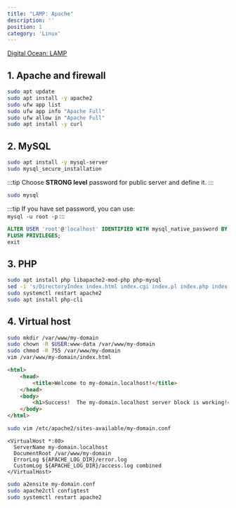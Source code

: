 ```yaml
---
title: "LAMP: Apache"
description: ''
position: 1
category: 'Linux'
---
```


[Digital Ocean: LAMP](https://www.digitalocean.com/community/tutorials/how-to-install-linux-apache-mysql-php-lamp-stack-ubuntu-18-04)

## 1. Apache and firewall

```bash
sudo apt update
sudo apt install -y apache2
sudo ufw app list
sudo ufw app info "Apache Full"
sudo ufw allow in "Apache Full"
sudo apt install -y curl
```

## 2. MySQL

```bash
sudo apt install -y mysql-server
sudo mysql_secure_installation
```

:::tip
Choose **STRONG level** password for public server and define it.
:::

```bash
sudo mysql
```

:::tip
If you have set password, you can use:  
`mysql -u root -p`
:::

```sql
ALTER USER 'root'@'localhost' IDENTIFIED WITH mysql_native_password BY 'password';
FLUSH PRIVILEGES;
exit
```

## 3. PHP

```bash
sudo apt install php libapache2-mod-php php-mysql
sed -i 's/DirectoryIndex index.html index.cgi index.pl index.php index.xhtml index.htm/DirectoryIndex index.php index.html index.cgi index.pl index.xhtml index.htm/g' /etc/apache2/mods-enabled/dir.conf
sudo systemctl restart apache2
sudo apt install php-cli
```

## 4. Virtual host

```bash
sudo mkdir /var/www/my-domain
sudo chown -R $USER:www-data /var/www/my-domain
sudo chmod -R 755 /var/www/my-domain
vim /var/www/my-domain/index.html
```

```html
<html>
    <head>
        <title>Welcome to my-domain.localhost!</title>
    </head>
    <body>
        <h1>Success!  The my-domain.localhost server block is working!</h1>
    </body>
</html>
```

```bash
sudo vim /etc/apache2/sites-available/my-domain.conf
```

```apacheconf
<VirtualHost *:80>
  ServerName my-domain.localhost
  DocumentRoot /var/www/my-domain
  ErrorLog ${APACHE_LOG_DIR}/error.log
  CustomLog ${APACHE_LOG_DIR}/access.log combined
</VirtualHost>
```

```bash
sudo a2ensite my-domain.conf
sudo apache2ctl configtest
sudo systemctl restart apache2
```
